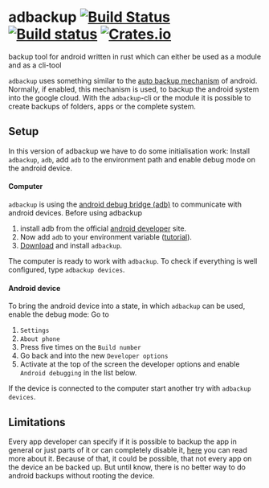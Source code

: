 # adbackup [![Build Status](https://travis-ci.org/DonatJR/adbackup.svg?branch=master)](https://travis-ci.org/DonatJR/adbackup) [![Build status](https://ci.appveyor.com/api/projects/status/la91b294jegvmejw?svg=true)](https://ci.appveyor.com/project/DonatJR/adbackup) [![Crates.io](https://img.shields.io/crates/v/adbackup.svg)](https://crates.io/crates/adbackup)

backup tool for android written in rust which can either be used as a module and as a cli-tool

`adbackup` uses something similar to the 
[auto backup mechanism](https://developer.android.com/guide/topics/data/autobackup.html) of android. Normally, if 
enabled, this mechanism is used, to backup the android system into the google cloud. With the `adbackup`-cli or the 
module it is possible to create backups of folders, apps or the complete system. 

## Setup
In this version of adbackup we have to do some initialisation work: Install `adbackup`, `adb`, add `adb` to the 
environment path and enable debug mode on the android device.

#### Computer
`adbackup` is using the [android debug bridge (adb)](https://developer.android.com/studio/command-line/adb.html) to 
communicate with android devices. Before using adbackup 
1. install adb from the official 
[android developer](https://developer.android.com/studio/releases/platform-tools.html#download) site.
1. Now add `adb` to your environment variable 
([tutorial](https://www.xda-developers.com/adb-fastboot-any-directory-windows-linux/)). 
1. [Download](https://github.com/DonatJR/adbackup/releases) and install `adbackup`.

The computer is ready to work with `adbackup`. To check if everything is well configured, type `adbackup devices`.

#### Android device
To bring the android device into a state, in which `adbackup` can be used, enable the debug mode:
Go to 
1. `Settings`
1. `About phone`
1. Press five times on the `Build number`
1. Go back and into the new `Developer options`
1. Activate at the top of the screen the developer options and enable `Android debugging` in the list below.

If the device is connected to the computer start another try with `adbackup devices`.

## Limitations
Every app developer can specify if it is possible to backup the app in general or just parts of it or can completely 
disable it, [here](https://developer.android.com/guide/topics/data/autobackup.html) you can 
read more about it. Because of that, it could be possible, that not every app on the device an be backed up. But until 
know, there is no better way to do android backups without rooting the device.  
